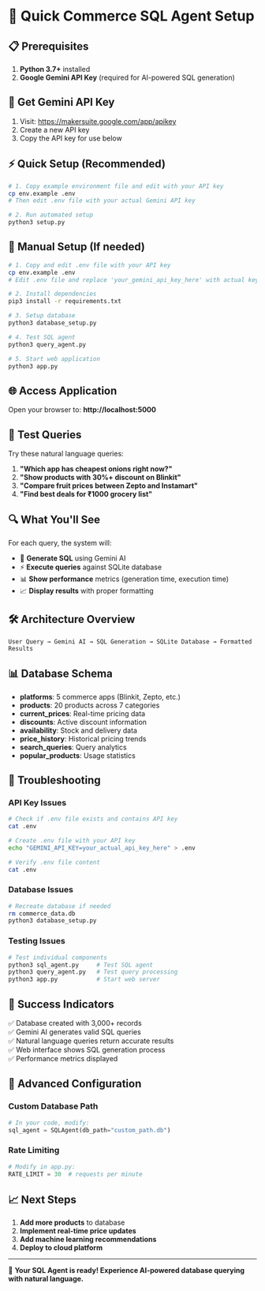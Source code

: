 # 🚀 Quick Commerce SQL Agent Setup

## 📋 Prerequisites

1. **Python 3.7+** installed
2. **Google Gemini API Key** (required for AI-powered SQL generation)

## 🔑 Get Gemini API Key

1. Visit: https://makersuite.google.com/app/apikey
2. Create a new API key
3. Copy the API key for use below

## ⚡ Quick Setup (Recommended)

```bash
# 1. Copy example environment file and edit with your API key
cp env.example .env
# Then edit .env file with your actual Gemini API key

# 2. Run automated setup
python3 setup.py
```

## 📖 Manual Setup (If needed)

```bash
# 1. Copy and edit .env file with your API key
cp env.example .env
# Edit .env file and replace 'your_gemini_api_key_here' with actual key

# 2. Install dependencies
pip3 install -r requirements.txt

# 3. Setup database
python3 database_setup.py

# 4. Test SQL agent
python3 query_agent.py

# 5. Start web application
python3 app.py
```

## 🌐 Access Application

Open your browser to: **http://localhost:5000**

## 🧪 Test Queries

Try these natural language queries:

1. **"Which app has cheapest onions right now?"**
2. **"Show products with 30%+ discount on Blinkit"**
3. **"Compare fruit prices between Zepto and Instamart"**
4. **"Find best deals for ₹1000 grocery list"**

## 🔍 What You'll See

For each query, the system will:
- 🤖 **Generate SQL** using Gemini AI
- ⚡ **Execute queries** against SQLite database
- 📊 **Show performance** metrics (generation time, execution time)
- 📈 **Display results** with proper formatting

## 🛠️ Architecture Overview

```
User Query → Gemini AI → SQL Generation → SQLite Database → Formatted Results
```

## 📊 Database Schema

- **platforms**: 5 commerce apps (Blinkit, Zepto, etc.)
- **products**: 20 products across 7 categories  
- **current_prices**: Real-time pricing data
- **discounts**: Active discount information
- **availability**: Stock and delivery data
- **price_history**: Historical pricing trends
- **search_queries**: Query analytics
- **popular_products**: Usage statistics

## 🚨 Troubleshooting

### API Key Issues
```bash
# Check if .env file exists and contains API key
cat .env

# Create .env file with your API key
echo "GEMINI_API_KEY=your_actual_api_key_here" > .env

# Verify .env file content
cat .env
```

### Database Issues
```bash
# Recreate database if needed
rm commerce_data.db
python3 database_setup.py
```

### Testing Issues
```bash
# Test individual components
python3 sql_agent.py     # Test SQL agent
python3 query_agent.py   # Test query processing
python3 app.py           # Start web server
```

## 🎯 Success Indicators

✅ Database created with 3,000+ records  
✅ Gemini AI generates valid SQL queries  
✅ Natural language queries return accurate results  
✅ Web interface shows SQL generation process  
✅ Performance metrics displayed  

## 🔧 Advanced Configuration

### Custom Database Path
```python
# In your code, modify:
sql_agent = SQLAgent(db_path="custom_path.db")
```

### Rate Limiting
```python
# Modify in app.py:
RATE_LIMIT = 30  # requests per minute
```

## 📈 Next Steps

1. **Add more products** to database
2. **Implement real-time price updates**
3. **Add machine learning recommendations**
4. **Deploy to cloud platform**

---

🎉 **Your SQL Agent is ready! Experience AI-powered database querying with natural language.** 